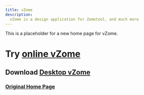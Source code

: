 ```yaml
---
title: vZome
description:
  vZome is a design application for Zometool, and much more
---
```


This is a placeholder for a new home page for vZome.

# Try [online vZome](https://www.vzome.com/app)

## Download [Desktop vZome](/home/index/vzome-7/)

### [Original Home Page](/home/)
